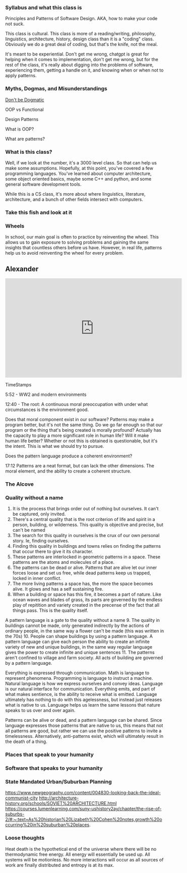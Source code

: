 ### Syllabus and what this class is

Principles and Patterns of Software Design. AKA, how to make your code not suck.

This class is cultural. This class is more of a reading/writing, philosophy, linguistics, architecture, history, design class than it is a "coding" class. Obviously we do a great deal of coding, but that's the knife, not the meal. 

It's meant to be experiential. Don't get me wrong, chatgpt is great for helping when it comes to implementation, don't get me wrong, but for the rest of the class, it's really about digging into the problems of software, experiencing them, getting a handle on it, and knowing when or when not to apply patterns.

### Myths, Dogmas, and Misunderstandings

[Don't be Dogmatic](https://yc.prosetech.com/dont-be-dogmatic-49029822d61d)

OOP vs Functional

Design Patterns

What is OOP?

What are patterns?

### What is this class?

Well, if we look at the number, it's a 3000 level class. So that can help us make some assumptions. Hopefully, at this point, you've covered a few programming languages. You've learned about computer architecture, some object oriented basics, maybe some C++ and python, and some general software development tools. 

While this is a CS class, it's more about where linguistics, literature, architecture, and a bunch of other fields intersect with computers. 

### Take this fish and look at it

### Wheels

In school, our main goal is often to practice by reinventing the wheel. This allows us to gain exposure to solving problems and gaining the same insights that countless others before us have. However, in real life, patterns help us to avoid reinventing the wheel for every problem. 

## Alexander

<iframe width="560" height="315" src="https://www.youtube.com/embed/98LdFA-_zfA?si=KSdd3Fxs_Mz0pu2U" title="YouTube video player" frameborder="0" allow="accelerometer; autoplay; clipboard-write; encrypted-media; gyroscope; picture-in-picture; web-share" referrerpolicy="strict-origin-when-cross-origin" allowfullscreen></iframe>

TimeStamps

5:52 - WW2 and modern environments

12:40 - The root: A continuous moral preoccupation with under what circumstances is the environment good. 

Does that moral component exist in our software? Patterns may make a program better, but it's not the same thing. Do we go far enough so that our program or the thing that's being created is morally profound? Actually has the capacity to play a more significant role in human life? Will it make human life better? Whether or not this is obtained is questionable, but it's the intent. This is what we should try to pursue.

Does the pattern language produce a coherent environment?

17:12 Patterns are a neat format, but can lack the other dimensions. The moral element, and the ability to create a coherent structure.

### The Alcove

### Quality without a name
1.  It is the process that brings order out of nothing but ourselves. It can't be captured, only invited.
2. There's a central quality that is the root criterion of life and spirit in a person, building, or wilderness. This quality is objective and precise, but can't be named
3. The search for this quality in ourselves is the crux of our own personal story. Ie, finding ourselves.
4. Finding this quality in buildings and towns relies on finding the patterns that occur there to give it its character.
5. These patterns are interlocked in geometric patterns in a space. These patterns are the atoms and molecules of a place.
6. The patterns can be dead or alive. Patterns that are alive let our inner forces loose and set us free, while dead patterns keep us trapped, locked in inner conflict.
7. The more living patterns a space has, the more the space becomes alive. It glows and has a self sustaining fire.
8. When a building or space has this fire, it becomes a part of nature. Like ocean waves and blades of grass, its parts are governed by the endless play of repitition and variety created in the precense of the fact that all things pass. This is the quality itself.

A pattern language is a gate to the quality without a name
9. The quality in buildings cannot be made, only generated indirectly by the actions of ordinary people, in the same way a flower can't be made (this was written in the 70s)
10. People can shape buildings by using a pattern language. A pattern language can give each person the ability to create an infinite variety of new and unique buildings, in the same way regular language gives the power to create infinite and unique sentences
11. The patterns aren't confined to village and farm society. All acts of building are governed by a  pattern language. 

Everything is expressed through communication. Math is language to represent phenomena. Programming is language to instruct a machine. Natural language is how we express ourselves and convey ideas. Language is our natural interface for communication. Everything emits, and part of what makes sentience, is the ability to receive what is emitted. Language ultimately has nothing to do with this agelessness, but instead just releases what is native to us. Language helps us learn the same lessons that nature speaks to us over and over again.

Patterns can be alive or dead, and a pattern language can be shared. Since language expresses those patterns that are native to us, this means that not all patterns are good, but rather we can use the positive patterns to invite a timelessness. Alternatively, anti-patterns exist, which will ultimately result in the death of a thing. 

### Places that speak to your humanity

### Software that speaks to your humanity

### State Mandated Urban/Suburban Planning
https://www.newgeography.com/content/004830-looking-back-the-ideal-communist-city
http://architecture-history.org/schools/SOVIET%20ARCHITECTURE.html
https://courses.lumenlearning.com/suny-ushistory2ay/chapter/the-rise-of-suburbs-2/#:~:text=As%20historian%20Lizabeth%20Cohen%20notes,growth%20occurring%20in%20suburban%20places.

### Loose thoughts
Heat death is the hypothetical end of the universe where there will be no thermodynamic free energy. All energy will essentially be used up. All systems will be motionless. No more interactions will occur as all sources of work are finally distributed and entropy is at its max.
